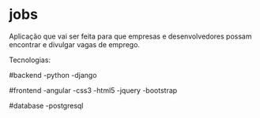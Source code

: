# jobs

Aplicação que vai ser feita  para que empresas e desenvolvedores possam encontrar e divulgar vagas de emprego.

Tecnologias: 

#backend
-python
-django

#frontend
-angular
-css3
-html5
-jquery
-bootstrap

#database
-postgresql

